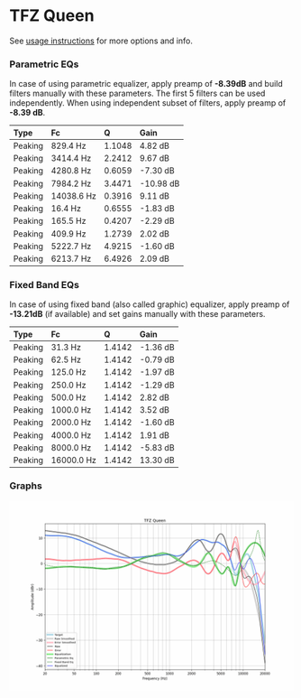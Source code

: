 # TFZ Queen
See [usage instructions](https://github.com/jaakkopasanen/AutoEq#usage) for more options and info.

### Parametric EQs
In case of using parametric equalizer, apply preamp of **-8.39dB** and build filters manually
with these parameters. The first 5 filters can be used independently.
When using independent subset of filters, apply preamp of **-8.39 dB**.

| Type    | Fc         |      Q | Gain      |
|:--------|:-----------|:-------|:----------|
| Peaking | 829.4 Hz   | 1.1048 | 4.82 dB   |
| Peaking | 3414.4 Hz  | 2.2412 | 9.67 dB   |
| Peaking | 4280.8 Hz  | 0.6059 | -7.30 dB  |
| Peaking | 7984.2 Hz  | 3.4471 | -10.98 dB |
| Peaking | 14038.6 Hz | 0.3916 | 9.11 dB   |
| Peaking | 16.4 Hz    | 0.6555 | -1.83 dB  |
| Peaking | 165.5 Hz   | 0.4207 | -2.29 dB  |
| Peaking | 409.9 Hz   | 1.2739 | 2.02 dB   |
| Peaking | 5222.7 Hz  | 4.9215 | -1.60 dB  |
| Peaking | 6213.7 Hz  | 6.4926 | 2.09 dB   |

### Fixed Band EQs
In case of using fixed band (also called graphic) equalizer, apply preamp of **-13.21dB**
(if available) and set gains manually with these parameters.

| Type    | Fc         |      Q | Gain     |
|:--------|:-----------|:-------|:---------|
| Peaking | 31.3 Hz    | 1.4142 | -1.36 dB |
| Peaking | 62.5 Hz    | 1.4142 | -0.79 dB |
| Peaking | 125.0 Hz   | 1.4142 | -1.97 dB |
| Peaking | 250.0 Hz   | 1.4142 | -1.29 dB |
| Peaking | 500.0 Hz   | 1.4142 | 2.82 dB  |
| Peaking | 1000.0 Hz  | 1.4142 | 3.52 dB  |
| Peaking | 2000.0 Hz  | 1.4142 | -1.60 dB |
| Peaking | 4000.0 Hz  | 1.4142 | 1.91 dB  |
| Peaking | 8000.0 Hz  | 1.4142 | -5.83 dB |
| Peaking | 16000.0 Hz | 1.4142 | 13.30 dB |

### Graphs
![](./TFZ%20Queen.png)